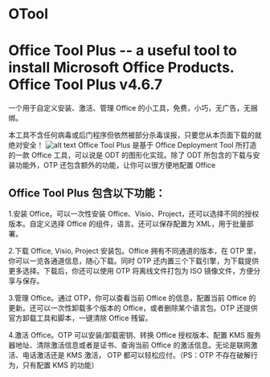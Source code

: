 # OTool
Office Tool Plus -- a useful tool to install Microsoft Office Products.
Office Tool Plus v4.6.7
========

一个用于自定义安装、激活、管理 Office 的小工具，免费，小巧，无广告，无捆绑。

本工具不含任何病毒或后门程序但依然被部分杀毒误报，只要您从本页面下载的就绝对安全！
![alt text](https://otp.landian.la/assets/SliderLayerImage.png)
Office Tool Plus 是基于 Office Deployment Tool 所打造的一款 Office 工具，可以说是 ODT 的图形化实现。除了 ODT 所包含的下载与安装功能外，OTP 还包含额外的功能，让你可以很方便地配置 Office

Office Tool Plus 包含以下功能：
--------
1.安装 Office。可以一次性安装 Office、Visio、Project，还可以选择不同的授权版本。自定义选择 Office 的组件，语言。还可以保存配置为 XML，用于批量部署。

2.下载 Office, Visio, Project 安装包。Office 拥有不同通道的版本，在 OTP 里，你可以一览各通道信息，随心下载。同时 OTP 还内置三个下载引擎，为下载提供更多选择。下载后，你还可以使用 OTP 将离线文件打包为 ISO 镜像文件，方便分享与保存。

3.管理 Office。通过 OTP，你可以查看当前 Office 的信息，配置当前 Office 的更新。还可以一次性卸载多个版本的 Office，或者删除某个语言包。OTP 还提供官方卸载工具和脚本，一键清除 Office 残留。

4.激活 Office。OTP 可以安装/卸载密钥、转换 Office 授权版本、配置 KMS 服务器地址、清除激活信息或者是证书、查询当前 Office 的激活信息。无论是联网激活、电话激活还是 KMS 激活， OTP 都可以轻松应付。（PS：OTP 不存在破解行为，只有配置 KMS 的功能）
